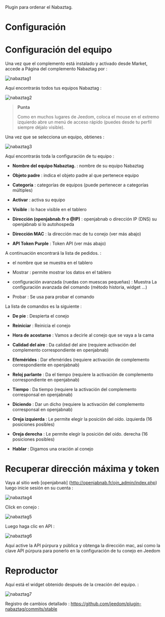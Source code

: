 Plugin para ordenar el Nabaztag.

Configuración 
=============

Configuración del equipo 
=============================

Una vez que el complemento está instalado y activado desde Market, accede a
Página del complemento Nabaztag por :

![nabaztag1](../images/nabaztag1.png)

Aquí encontrarás todos tus equipos Nabaztag :

![nabaztag2](../images/nabaztag2.png)

> **Punta**
>
> Como en muchos lugares de Jeedom, coloca el mouse en el extremo izquierdo
> abre un menú de acceso rápido (puedes
> desde tu perfil siempre déjalo visible).

Una vez que se selecciona un equipo, obtienes :

![nabaztag3](../images/nabaztag3.png)

Aquí encontrarás toda la configuración de tu equipo :

-   **Nombre del equipo Nabaztag.** : nombre de su equipo Nabaztag

-   **Objeto padre** : indica el objeto padre al que pertenece
    equipo

-   **Categoría** : categorías de equipos (puede pertenecer a
    categorías múltiples)

-   **Activar** : activa su equipo

-   **Visible** : lo hace visible en el tablero

-   **Dirección (openjabnab.fr o @IP)** : openjabnab o dirección IP (DNS)
    su openjabnab si lo autohospeda

-   **Dirección MAC** : la dirección mac de tu conejo (ver más abajo)

-   **API Token Purple** : Token API (ver más abajo)

A continuación encontrará la lista de pedidos. :

-   el nombre que se muestra en el tablero

-   Mostrar : permite mostrar los datos en el tablero

-   configuración avanzada (ruedas con muescas pequeñas) : Muestra
    La configuración avanzada del comando (método
    historia, widget ...)

-   Probar : Se usa para probar el comando

La lista de comandos es la siguiente :

-   **De pie** : Despierta el conejo

-   **Reiniciar** : Reinicia el conejo

-   **Hora de acostarse** : Vamos a decirle al conejo que se vaya a la cama

-   **Calidad del aire** : Da calidad del aire (requiere
    activación del complemento correspondiente en openjabnab)

-   **Efemérides** : Dar efemérides (requiere activación de
    complemento correspondiente en openjabnab)

-   **Reloj parlante** : Da el tiempo (requiere la activación de
    complemento correspondiente en openjabnab)

-   **Tiempo** : Da tiempo (requiere la activación del complemento
    corresponsal en openjabnab)

-   **Diciendo** : Dar un dicho (requiere la activación del complemento
    corresponsal en openjabnab)

-   **Oreja izquierda** : Le permite elegir la posición del oído.
    izquierda (16 posiciones posibles)

-   **Oreja derecha** : Le permite elegir la posición del oído.
    derecha (16 posiciones posibles)

-   **Hablar** : Digamos una oración al conejo

Recuperar dirección máxima y token 
===================================

Vaya al sitio web [openjabnab] (http://openjabnab.fr/ojn_admin/index.php)
luego inicie sesión en su cuenta :

![nabaztag4](../images/nabaztag4.png)

Click en conejo :

![nabaztag5](../images/nabaztag5.png)

Luego haga clic en API :

![nabaztag6](../images/nabaztag6.png)

Aquí active la API púrpura y pública y obtenga la dirección mac, así como
la clave API púrpura para ponerlo en la configuración de tu conejo
en Jeedom

Reproductor 
======

Aquí está el widget obtenido después de la creación del equipo. :

![nabaztag7](../images/nabaztag7.png)

Registro de cambios detallado :
<https://github.com/jeedom/plugin-nabaztag/commits/stable>

